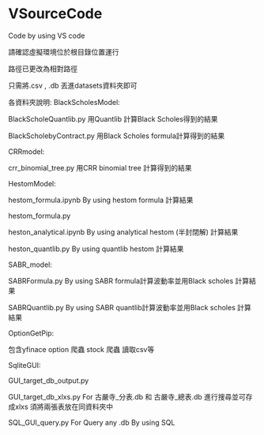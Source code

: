 # VSourceCode

Code by using VS code

請確認虛擬環境位於根目錄位置運行

路徑已更改為相對路徑

只需將.csv , .db 丟進datasets資料夾即可

各資料夾說明:
BlackScholesModel:

 BlackScholeQuantlib.py     用Quantlib 計算Black Scholes得到的結果
 
 BlackScholebyContract.py   用Black Scholes formula計算得到的結果

CRRmodel:

 crr_binomial_tree.py       用CRR binomial tree 計算得到的結果


HestomModel:

 hestom_formula.ipynb        By using hestom formula 計算結果
 
 hestom_formula.py           
 
 heston_analytical.ipynb     By using analytical hestom (半封閉解) 計算結果
 
 heston_quantlib.py          By using quantlib hestom 計算結果


SABR_model:

 SABRFormula.py              By using SABR formula計算波動率並用Black scholes 計算結果
 
 SABRQuantlib.py             By using SABR quantlib計算波動率並用Black scholes 計算結果
 
 
OptionGetPip:

 包含yfinace option 爬蟲   stock 爬蟲  讀取csv等


SqliteGUI:

GUI_target_db_output.py

GUI_target_db_xlxs.py     For 古嚴寺_分表.db 和 古嚴寺_總表.db 進行搜尋並可存成xlxs   須將兩張表放在同資料夾中

SQL_GUI_query.py          For Query any .db By using SQL


 
